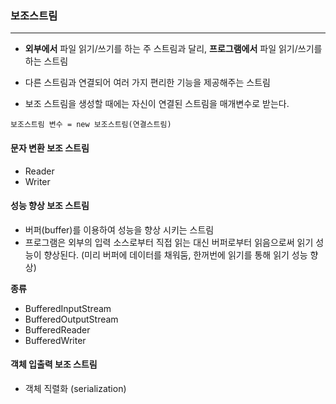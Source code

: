 ### 보조스트림

---

- **외부에서** 파일 읽기/쓰기를 하는 주 스트림과 달리,
**프로그램에서** 파일 읽기/쓰기를 하는 스트림

- 다른 스트림과 연결되어 여러 가지 편리한 기능을 제공해주는 스트림

- 보조 스트림을 생성할 때에는 자신이 연결된 스트림을 매개변수로 받는다.
```
보조스트림 변수 = new 보조스트림(연결스트림)
```

#### 문자 변환 보조 스트림

- Reader
- Writer

#### 성능 향상 보조 스트림

- 버퍼(buffer)를 이용하여 성능을 향상 시키는 스트림
- 프로그램은 외부의 입력 소스로부터 직접 읽는 대신 버퍼로부터 읽음으로써 읽기 성능이 향상된다.
(미리 버퍼에 데이터를 채워둠, 한꺼번에 읽기를 통해 읽기 성능 향상)

**종류**
- BufferedInputStream
- BufferedOutputStream
- BufferedReader
- BufferedWriter

#### 객체 입출력 보조 스트림

- 객체 직렬화 (serialization)